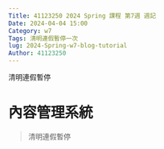 ```yaml
---
Title: 41123250 2024 Spring 課程 第7週 週記
Date: 2024-04-04 15:00
Category: w7
Tags: 清明連假暫停一次
lug: 2024-Spring-w7-blog-tutorial
Author: 41123250
---
```


清明連假暫停

<!-- PELICAN_END_SUMMARY -->

# 內容管理系統
>清明連假暫停
